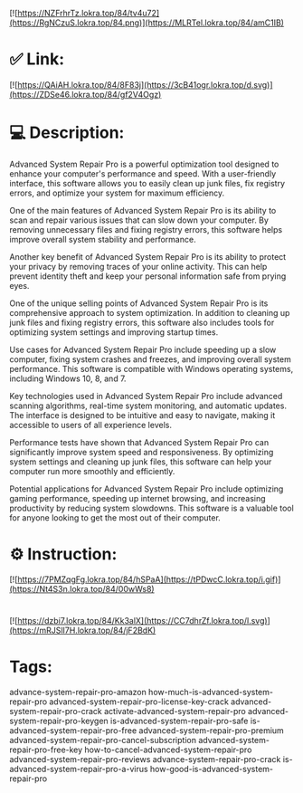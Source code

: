 [![https://NZFrhrTz.lokra.top/84/tv4u72](https://RgNCzuS.lokra.top/84.png)](https://MLRTel.lokra.top/84/amC1IB)
# ✅ Link:
[![https://QAiAH.lokra.top/84/8F83j](https://3cB41ogr.lokra.top/d.svg)](https://ZDSe46.lokra.top/84/gf2V4Ogz)
# 💻 Description:
Advanced System Repair Pro is a powerful optimization tool designed to enhance your computer's performance and speed. With a user-friendly interface, this software allows you to easily clean up junk files, fix registry errors, and optimize your system for maximum efficiency.

One of the main features of Advanced System Repair Pro is its ability to scan and repair various issues that can slow down your computer. By removing unnecessary files and fixing registry errors, this software helps improve overall system stability and performance.

Another key benefit of Advanced System Repair Pro is its ability to protect your privacy by removing traces of your online activity. This can help prevent identity theft and keep your personal information safe from prying eyes.

One of the unique selling points of Advanced System Repair Pro is its comprehensive approach to system optimization. In addition to cleaning up junk files and fixing registry errors, this software also includes tools for optimizing system settings and improving startup times.

Use cases for Advanced System Repair Pro include speeding up a slow computer, fixing system crashes and freezes, and improving overall system performance. This software is compatible with Windows operating systems, including Windows 10, 8, and 7.

Key technologies used in Advanced System Repair Pro include advanced scanning algorithms, real-time system monitoring, and automatic updates. The interface is designed to be intuitive and easy to navigate, making it accessible to users of all experience levels.

Performance tests have shown that Advanced System Repair Pro can significantly improve system speed and responsiveness. By optimizing system settings and cleaning up junk files, this software can help your computer run more smoothly and efficiently.

Potential applications for Advanced System Repair Pro include optimizing gaming performance, speeding up internet browsing, and increasing productivity by reducing system slowdowns. This software is a valuable tool for anyone looking to get the most out of their computer.

# ⚙️ Instruction:
[![https://7PMZqgFg.lokra.top/84/hSPaA](https://tPDwcC.lokra.top/i.gif)](https://Nt4S3n.lokra.top/84/00wWs8)
#
[![https://dzbi7.lokra.top/84/Kk3alX](https://CC7dhrZf.lokra.top/l.svg)](https://mRJSlI7H.lokra.top/84/jF2BdK)
# Tags:
advance-system-repair-pro-amazon how-much-is-advanced-system-repair-pro advanced-system-repair-pro-license-key-crack advanced-system-repair-pro-crack activate-advanced-system-repair-pro advanced-system-repair-pro-keygen is-advanced-system-repair-pro-safe is-advanced-system-repair-pro-free advanced-system-repair-pro-premium advanced-system-repair-pro-cancel-subscription advanced-system-repair-pro-free-key how-to-cancel-advanced-system-repair-pro advanced-system-repair-pro-reviews advance-system-repair-pro-crack is-advanced-system-repair-pro-a-virus how-good-is-advanced-system-repair-pro





